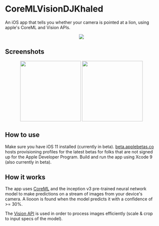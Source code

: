 # CoreMLVisionDJKhaled

An iOS app that tells you whether your camera is pointed at a lion, using apple's CoreML and Vision APIs.

<p align="center">
	<img src="https://raw.githubusercontent.com/G2Jose/https://github.com/G2Jose/CoreMLVisionDJKhaled/master/screenshots/khaled_lion.jpg"/>
</p>

## Screenshots

<p align="center">
	<img width="200" src="https://raw.githubusercontent.com/G2Jose/https://github.com/G2Jose/CoreMLVisionDJKhaled/master/screenshots/lion_detected.jpg"/>
	<img width="200" src="https://raw.githubusercontent.com/G2Jose/https://github.com/G2Jose/CoreMLVisionDJKhaled/master/screenshots/no_lion_detected.jpg"/>
</p>

## How to use

Make sure you have iOS 11 installed (currently in beta). [beta.applebetas.co](https://beta.applebetas.co/) hosts provisioning profiles for the latest betas for folks that are not signed up for the Apple Developer Program. Build and run the app using Xcode 9 (also currently in beta).

## How it works

The app uses [CoreML](https://developer.apple.com/documentation/coreml) and the inception v3 pre-trained neural network model to make predictions on a stream of images from your device's camera. A liooon is found when the model predicts it with a confidence of >= 30%.

The [Vision API](https://developer.apple.com/documentation/vision) is used in order to process images efficiently (scale & crop to input specs of the model). 
